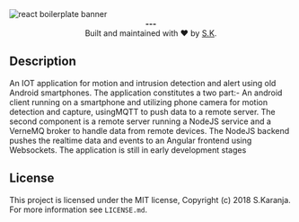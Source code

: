 <img src="http://www.bitreactive.com/wp-content/uploads/2014/08/FullSizeRender21-1024x1024.jpg" alt="react boilerplate banner" align="center" />

<br />

<div align="center"><strong>---</strong></div>

<div align="center">
  Built and maintained with ❤️ by <a href="https://skdev.work">S.K</a>.
</div>

## Description
An IOT application for motion and intrusion detection and alert using old Android smartphones. The application constitutes a two part:- An android client running on a smartphone and utilizing phone camera for motion detection and capture, usingMQTT to push data to a remote server. The second component is a remote server running a NodeJS service and a VerneMQ broker to handle data from remote devices. The NodeJS backend pushes the realtime data and events to an Angular frontend using Websockets. The application is still in early development stages

## License

This project is licensed under the MIT license, Copyright (c) 2018 S.Karanja. For more information see `LICENSE.md`.




